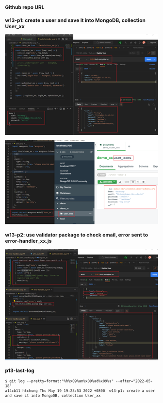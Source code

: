 ### Github repo URL

### w13-p1: create a user and save it into MongoDB, collection User_xx

![](w13-p1-1.png)

![](w13-p1-2.png)

### w13-p2: use validator package to check email, error sent to error-handler_xx.js

![](w13-p2.png)

### p13-last-log

```
$ git log --pretty=format:"%h%x09%an%x09%ad%x09%s" --after="2022-05-18"
a14cb11 htchung Thu May 19 19:23:53 2022 +0800  w13-p1: create a user and save it into MongoDB, collection User_xx

```
